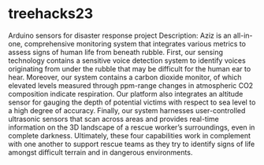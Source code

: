 # treehacks23
Arduino sensors for disaster response project
Description:
Aziz is an all-in-one, comprehensive monitoring system that integrates various metrics to assess signs of human life from beneath rubble. First, our sensing technology contains a sensitive voice detection system to identify voices originating from under the rubble that may be difficult for the human ear to hear. Moreover, our system contains a carbon dioxide monitor, of which elevated levels measured through ppm-range changes in atmospheric CO2 composition indicate respiration. Our platform also integrates an altitude sensor for gauging the depth of potential victims with respect to sea level to a high degree of accuracy. Finally, our system harnesses user-controlled ultrasonic sensors that scan across areas and provides real-time information on the 3D landscape of a rescue worker’s surroundings, even in complete darkness. Ultimately, these four capabilities work in complement with one another to support rescue teams as they try to identify signs of life amongst difficult terrain and in dangerous environments.
